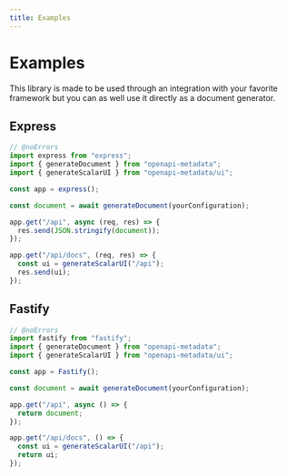 ```yaml
---
title: Examples
---
```


# Examples

This library is made to be used through an integration with your favorite framework but you can as well use it directly as a document generator.

## Express

```ts twoslash
// @noErrors
import express from "express";
import { generateDocument } from "openapi-metadata";
import { generateScalarUI } from "openapi-metadata/ui";

const app = express();

const document = await generateDocument(yourConfiguration);

app.get("/api", async (req, res) => {
  res.send(JSON.stringify(document));
});

app.get("/api/docs", (req, res) => {
  const ui = generateScalarUI("/api");
  res.send(ui);
});
```

## Fastify

```ts twoslash
// @noErrors
import fastify from "fastify";
import { generateDocument } from "openapi-metadata";
import { generateScalarUI } from "openapi-metadata/ui";

const app = Fastify();

const document = await generateDocument(yourConfiguration);

app.get("/api", async () => {
  return document;
});

app.get("/api/docs", () => {
  const ui = generateScalarUI("/api");
  return ui;
});
```
